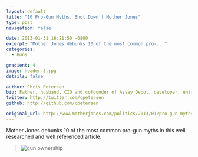 ```yaml
---
layout: default
title: "10 Pro-Gun Myths, Shot Down | Mother Jones"
type: post
navigation: false

date: 2013-01-31 16:21:50 -0800
excerpt: "Mother Jones debunks 10 of the most common pro-..."
categories:
  - Guns

gradient: 4
image: header-3.jpg
details: false

author: Chris Petersen
bio: Father, husband, CIO and cofounder of Assay Depot, developer, entrepreneur and technologist.
twitter: http://twitter.com/cpetersen
github: http://github.com/cpetersen

original_url: http://www.motherjones.com/politics/2013/01/pro-gun-myths-fact-check
---
```



Mother Jones debunks 10 of the most common pro-gun myths in this well researched and well referenced article.

 >   ![gun ownership](/attachments/dc1ba15736c967b11e95c9adba4a04c9/image.png)  

